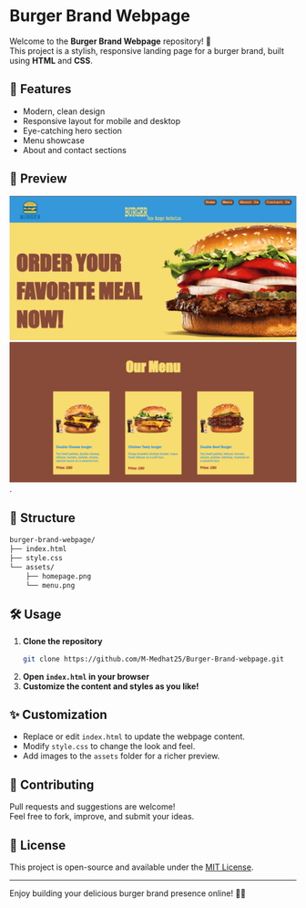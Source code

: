 # Burger Brand Webpage

Welcome to the **Burger Brand Webpage** repository! 🍔  
This project is a stylish, responsive landing page for a burger brand, built using **HTML** and **CSS**.

## 🚀 Features

- Modern, clean design
- Responsive layout for mobile and desktop
- Eye-catching hero section
- Menu showcase
- About and contact sections

## 📸 Preview

![Homepage Preview](assets/Screenshot%202025-09-18%20223226.png)
![Menu Section](assets/Screenshot%202025-09-18%20223246.png).

## 📂 Structure

```
burger-brand-webpage/
├── index.html
├── style.css
└── assets/
    ├── homepage.png
    └── menu.png
```

## 🛠️ Usage

1. **Clone the repository**
   ```sh
   git clone https://github.com/M-Medhat25/Burger-Brand-webpage.git
   ```
2. **Open `index.html` in your browser**
3. **Customize the content and styles as you like!**

## ✨ Customization

- Replace or edit `index.html` to update the webpage content.
- Modify `style.css` to change the look and feel.
- Add images to the `assets` folder for a richer preview.

## 🤝 Contributing

Pull requests and suggestions are welcome!  
Feel free to fork, improve, and submit your ideas.

## 📄 License

This project is open-source and available under the [MIT License](LICENSE).

---

Enjoy building your delicious burger brand presence online! 🍔🚀
